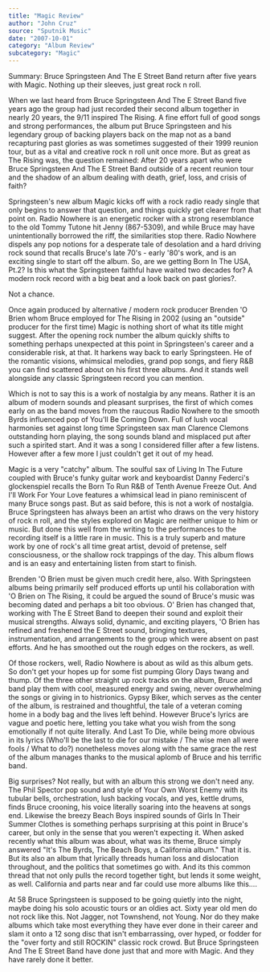 ```yaml
---
title: "Magic Review"
author: "John Cruz"
source: "Sputnik Music"
date: "2007-10-01"
category: "Album Review"
subcategory: "Magic"
---
```


Summary: Bruce Springsteen And The E Street Band return after five years with Magic. Nothing up their sleeves, just great rock n roll.

When we last heard from Bruce Springsteen And The E Street Band five years ago the group had just recorded their second album together in nearly 20 years, the 9/11 inspired The Rising. A fine effort full of good songs and strong performances, the album put Bruce Springsteen and his legendary group of backing players back on the map not as a band recapturing past glories as was sometimes suggested of their 1999 reunion tour, but as a vital and creative rock n roll unit once more. But as great as The Rising was, the question remained: After 20 years apart who were Bruce Springsteen And The E Street Band outside of a recent reunion tour and the shadow of an album dealing with death, grief, loss, and crisis of faith?

Springsteen's new album Magic kicks off with a rock radio ready single that only begins to answer that question, and things quickly get clearer from that point on. Radio Nowhere is an energetic rocker with a strong resemblance to the old Tommy Tutone hit Jenny (867-5309), and while Bruce may have unintentionally borrowed the riff, the similarities stop there. Radio Nowhere dispels any pop notions for a desperate tale of desolation and a hard driving rock sound that recalls Bruce's late 70's - early '80's work, and is an exciting single to start off the album. So, are we getting Born In The USA, Pt.2? Is this what the Springsteen faithful have waited two decades for? A modern rock record with a big beat and a look back on past glories?.

Not a chance.

Once again produced by alternative / modern rock producer Brenden 'O Brien whom Bruce employed for The Rising in 2002 (using an "outside" producer for the first time) Magic is nothing short of what its title might suggest. After the opening rock number the album quickly shifts to something perhaps unexpected at this point in Springsteen's career and a considerable risk, at that. It harkens way back to early Springsteen. He of the romantic visions, whimsical melodies, grand pop songs, and fiery R&B you can find scattered about on his first three albums. And it stands well alongside any classic Springsteen record you can mention.

Which is not to say this is a work of nostalgia by any means. Rather it is an album of modern sounds and pleasant surprises, the first of which comes early on as the band moves from the raucous Radio Nowhere to the smooth Byrds influenced pop of You'll Be Coming Down. Full of lush vocal harmonies set against long time Springsteen sax man Clarence Clemons outstanding horn playing, the song sounds bland and misplaced put after such a spirited start. And it was a song I considered filler after a few listens. However after a few more I just couldn't get it out of my head.

Magic is a very "catchy" album. The soulful sax of Living In The Future coupled with Bruce's funky guitar work and keyboardist Danny Federci's glockenspiel recalls the Born To Run R&B of Tenth Avenue Freeze Out. And I'll Work For Your Love features a whimsical lead in piano reminiscent of many Bruce songs past. But as said before, this is not a work of nostalgia. Bruce Springsteen has always been an artist who draws on the very history of rock n roll, and the styles explored on Magic are neither unique to him or music. But done this well from the writing to the performances to the recording itself is a little rare in music. This is a truly superb and mature work by one of rock's all time great artist, devoid of pretense, self consciousness, or the shallow rock trappings of the day. This album flows and is an easy and entertaining listen from start to finish.

Brenden 'O Brien must be given much credit here, also. With Springsteen albums being primarily self produced efforts up until his collaboration with 'O Brien on The Rising, it could be argued the sound of Bruce's music was becoming dated and perhaps a bit too obvious. O' Brien has changed that, working with The E Street Band to deepen their sound and exploit their musical strengths. Always solid, dynamic, and exciting players, 'O Brien has refined and freshened the E Street sound, bringing textures, instrumentation, and arrangements to the group which were absent on past efforts. And he has smoothed out the rough edges on the rockers, as well.

Of those rockers, well, Radio Nowhere is about as wild as this album gets. So don't get your hopes up for some fist pumping Glory Days twang and thump. Of the three other straight up rock tracks on the album, Bruce and band play them with cool, measured energy and swing, never overwhelming the songs or giving in to histrionics. Gypsy Biker, which serves as the center of the album, is restrained and thoughtful, the tale of a veteran coming home in a body bag and the lives left behind. However Bruce's lyrics are vague and poetic here, letting you take what you wish from the song emotionally if not quite literally. And Last To Die, while being more obvious in its lyrics (Who'll be the last to die for our mistake / The wise men all were fools / What to do?) nonetheless moves along with the same grace the rest of the album manages thanks to the musical aplomb of Bruce and his terrific band.

Big surprises? Not really, but with an album this strong we don't need any. The Phil Spector pop sound and style of Your Own Worst Enemy with its tubular bells, orchestration, lush backing vocals, and yes, kettle drums, finds Bruce crooning, his voice literally soaring into the heavens at songs end. Likewise the breezy Beach Boys inspired sounds of Girls In Their Summer Clothes is something perhaps surprising at this point in Bruce's career, but only in the sense that you weren't expecting it. When asked recently what this album was about, what was its theme, Bruce simply answered "It's The Byrds, The Beach Boys, a California album." That it is. But its also an album that lyrically threads human loss and dislocation throughout, and the politics that sometimes go with. And its this common thread that not only pulls the record together tight, but lends it some weight, as well. California and parts near and far could use more albums like this....

At 58 Bruce Springsteen is supposed to be going quietly into the night, maybe doing his solo acoustic tours or an oldies act. Sixty year old men do not rock like this. Not Jagger, not Townshend, not Young. Nor do they make albums which take most everything they have ever done in their career and slam it onto a 12 song disc that isn't embarrassing, over hyped, or fodder for the "over forty and still ROCKIN" classic rock crowd. But Bruce Springsteen And The E Street Band have done just that and more with Magic. And they have rarely done it better.